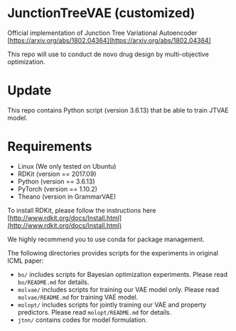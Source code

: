 # JunctionTreeVAE (customized)

Official implementation of Junction Tree Variational Autoencoder [https://arxiv.org/abs/1802.04364](https://arxiv.org/abs/1802.04364)

This repo will use to conduct de novo drug design by multi-objective optimization.

# Update
This repo contains Python script (version 3.6.13) that be able to train JTVAE model.

# Requirements
* Linux (We only tested on Ubuntu)
* RDKit (version == 2017.09)
* Python (version == 3.6.13)
* PyTorch (version == 1.10.2)
* Theano (version in GrammarVAE)

To install RDKit, please follow the instructions here [http://www.rdkit.org/docs/Install.html](http://www.rdkit.org/docs/Install.html)

We highly recommend you to use conda for package management.

The following directories provides scripts for the experiments in original ICML paper:
* `bo/` includes scripts for Bayesian optimization experiments. Please read `bo/README.md` for details.
* `molvae/` includes scripts for training our VAE model only. Please read `molvae/README.md` for training VAE model.
* `molopt/` includes scripts for jointly training our VAE and property predictors. Please read `molopt/README.md` for details.
* `jtnn/` contains codes for model formulation.
